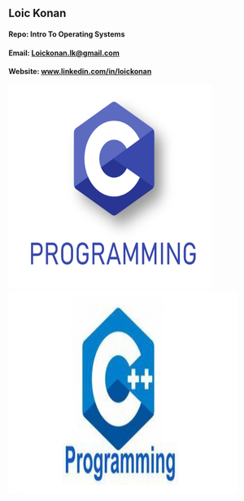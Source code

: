 ## Loic Konan

#### Repo: Intro To Operating Systems

#### Email: Loickonan.lk@gmail.com

#### Website: www.linkedin.com/in/loickonan

<img src="pic2.png" width="400" height= "400"> <img src="pic.jpg" width="450" height= "400">
